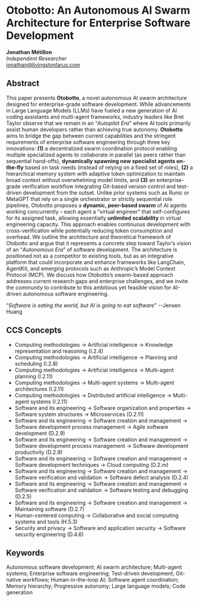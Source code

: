 # Otobotto: An Autonomous AI Swarm Architecture for Enterprise Software Development

**Jonathan Métillon**  
*Independent Researcher*  
jonathan@livingstonlarus.com

## Abstract

This paper presents **Otobotto**, a novel autonomous AI swarm architecture designed for enterprise-grade software development. While advancements in Large Language Models (LLMs) have fueled a new generation of AI coding assistants and multi-agent frameworks, industry leaders like Bret Taylor observe that we remain in an “*Autopilot Era*” where AI tools primarily assist human developers rather than achieving true autonomy. **Otobotto** aims to bridge the gap between current capabilities and the stringent requirements of enterprise software engineering through three key innovations: **(1)** a decentralized swarm coordination protocol enabling multiple specialized agents to collaborate in parallel (as peers rather than sequential hand-offs), **dynamically spawning new specialist agents on-the-fly** based on task needs (instead of relying on a fixed set of roles), **(2)** a hierarchical memory system with adaptive token optimization to maintain broad context without overwhelming model limits, and **(3)** an enterprise-grade verification workflow integrating Git-based version control and test-driven development from the outset. Unlike prior systems such as Runic or MetaGPT that rely on a single orchestrator or strictly sequential role pipelines, Otobotto proposes a **dynamic, peer-based swarm** of AI agents working concurrently – each agent a “virtual engineer” that self-configures for its assigned task, allowing essentially **unlimited scalability** in virtual engineering capacity. This approach enables continuous development with cross-verification while potentially reducing token consumption and overhead. We outline the architecture and theoretical framework of Otobotto and argue that it represents a concrete step toward Taylor’s vision of an “*Autonomous Era*” of software development. The architecture is positioned not as a competitor to existing tools, but as an integrative platform that could incorporate and enhance frameworks like LangChain, AgentKit, and emerging protocols such as Anthropic’s Model Context Protocol (MCP). We discuss how Otobotto’s swarm-based approach addresses current research gaps and enterprise challenges, and we invite the community to contribute to this ambitious yet feasible vision for AI-driven autonomous software engineering.

“*Software is eating the world, but AI is going to eat software*” --Jensen Huang

## CCS Concepts

- Computing methodologies → Artificial intelligence → Knowledge representation and reasoning (I.2.4)  
- Computing methodologies → Artificial intelligence → Planning and scheduling (I.2.8)  
- Computing methodologies → Artificial intelligence → Multi-agent planning (I.2.11)  
- Computing methodologies → Multi-agent systems → Multi-agent architectures (I.2.11)  
- Computing methodologies → Distributed artificial intelligence → Multi-agent systems (I.2.11)  
- Software and its engineering → Software organization and properties → Software system structures → Microservices (D.2.11)  
- Software and its engineering → Software creation and management → Software development process management → Agile software development (D.2.9)  
- Software and its engineering → Software creation and management → Software development process management → Software development productivity (D.2.9)  
- Software and its engineering → Software creation and management → Software development techniques → Cloud computing (D.2.m)  
- Software and its engineering → Software creation and management → Software verification and validation → Software defect analysis (D.2.4)  
- Software and its engineering → Software creation and management → Software verification and validation → Software testing and debugging (D.2.5)  
- Software and its engineering → Software creation and management → Maintaining software (D.2.7)  
- Human-centered computing → Collaborative and social computing systems and tools (H.5.3)  
- Security and privacy → Software and application security → Software security engineering (D.4.6)  

## Keywords

Autonomous software development; AI swarm architecture; Multi-agent systems; Enterprise software engineering; Test-driven development; Git-native workflows; Human-in-the-loop AI; Software agent coordination; Memory hierarchy; Progressive autonomy; Large language models; Code generation
